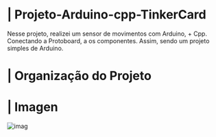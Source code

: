 # | Projeto-Arduino-cpp-TinkerCard
 
  Nesse projeto, realizei um sensor de movimentos com Arduino, + Cpp. Conectando a Protoboard, a os componentes. Assim, sendo um projeto simples de Arduino.

# | Organização do Projeto


# | Imagen
  
![imag](https://github.com/user-attachments/assets/a318b6ee-bb10-40b8-add4-95fb8471fec1)
